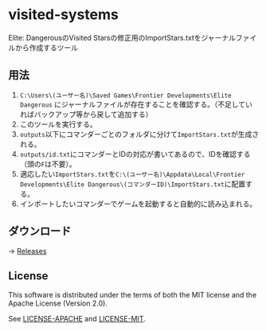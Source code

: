 visited-systems
==============

Elite: DangerousのVisited Starsの修正用のImportStars.txtをジャーナルファイルから作成するツール

## 用法

1. `C:\Users\(ユーザー名)\Saved Games\Frontier Developments\Elite Dangerous` にジャーナルファイルが存在することを確認する。（不足していればバックアップ等から戻して追加する）
2. このツールを実行する。
3. `outputs`以下にコマンダーごとのフォルダに分けて`ImportStars.txt`が生成される。
4. `outputs/id.txt`にコマンダーとIDの対応が書いてあるので、IDを確認する（頭の`F`は不要）。
5. 適応したい`ImportStars.txt`を`C:\(ユーザー名)\Appdata\Local\Frontier Developments\Elite Dangerous\(コマンダーID)\ImportStars.txt`に配置する。
6. インポートしたいコマンダーでゲームを起動すると自動的に読み込まれる。

## ダウンロード

→ [Releases](https://github.com/IgaguriMK/visited-systems/releases)

## License

This software is distributed under the terms of both the MIT license and the Apache License (Version 2.0).

See [LICENSE-APACHE](LICENSE-APACHE) and [LICENSE-MIT](LICENSE-MIT).
